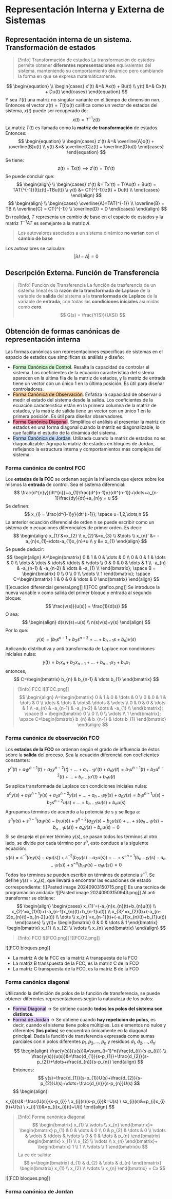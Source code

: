 # Representación Interna y Externa de Sistemas
## Representación interna de un sistema. Transformación de estados
> [!info] Transformación de estados
> La transformación de estados permite obtener **diferentes representaciones** equivalentes del sistema, manteniendo su comportamiento dinámico pero cambiando la forma en que se expresa matemáticamente.

$$
\begin{equation} \\
\begin{cases}
x'(t) &=& Ax(t) + Bu(t) \\
y(t) &=& Cx(t) + Du(t)
\end{cases}
\end{equation}
$$
Y sea $T(t)$ una matriz no singular variante en el tiempo de dimensión $nxn$. . Entonces el vector $z(t)=T(t)x(t)$ califica como un vector de estados del sistema, $x(t)$ puede ser recuperado de:
$$
x(t) = T{^{-1}}z(t)
$$
La matriz $T(t)$ es llamada como la **matriz de transformación** de estados. Entonces:
$$
\begin{equation} \\
\begin{cases}
z'(t) &=& \overline{A}x(t) + \overline{B}u(t) \\
y(t) &=& \overline{C}z(t) + \overline{D}u(t)
\end{cases}
\end{equation}
$$
Se tiene:
$$
z(t) = Tx(t) \implies z'(t) = Tx'(t)
$$
Se puede concluir que:
$$
\begin{align} \\
\begin{cases}
z'(t) &= Tx'(t) = T(Ax(t) + Bu(t) = TAT{^{-1}}(t)z(t)+TBu(t)) \\
y(t) &= CT{^{-1}}z(t) + Du(t) \\
\end{cases}
\end{align}
$$
$$
\begin{align} \\
\begin{cases} 
\overline{A}=TAT{^{-1}}  \\
\overline{B} = TB \\
\overline{C} = CT{^{-1}} \\
\overline{D} = D
\end{cases}
\end{align}
$$
En realidad, $T$ representa un cambio de base en el espacio de estados y la matriz $T{^{-1}}AT$ es semejante a la matriz $A$.
> Los autovalores asociados a un sistema dinámico **no varían** con el **cambio de base**

Los autovalores se calculan:
$$
|\lambda I-A| = 0
$$
## Descripción Externa. Función de Transferencia

> [!info] Función de Transferencia
> La función de trasferencia de un sistema lineal es la **razón de la transformada de Laplace** de la variable de **salida** del sistema a la **transformada de Laplace** de la variable de **entrada**, con todas las **condiciones iniciales** asumidas como **cero**.
>$$
>G(s) = \frac{Y(S)}{U(S)}
>$$
## Obtención de formas canónicas de representación interna
Las formas canónicas son representaciones específicas de sistemas en el espacio de estados que simplifican su análisis y diseño:
- <mark style="background: #BBFABBA6;">Forma Canónica de Control</mark>. Resalta la capacidad de controlar el sistema. Los coeficientes de la ecuación característica del sistema aparecen en la última fila de la matriz de estados, y la matriz de entrada tiene un vector con un único 1 en la última posición. Es útil para diseñar controladores. 
- <mark style="background: #FFB86CA6;">Forma Canónica de Observación</mark>. Enfatiza la capacidad de observar o medir el estado del sistema desde la salida. Los coeficientes de la ecuación característica están en la primera columna de la matriz de estados, y la matriz de salida tiene un vector con un único 1 en la primera posición. Es útil para diseñar observadores.
- <mark style="background: #FF5582A6;">Forma Canónica Diagonal</mark>. Simplifica el análisis al presentar la matriz de estados en una forma diagonal cuando la matriz es diagonalizable, lo que facilita el estudio de la dinámica del sistema.
- <mark style="background: #ADCCFFA6;">Forma Canónica de Jordan</mark>. Utilizada cuando la matriz de estados no es diagonalizable. Agrupa la matriz de estados en bloques de Jordan, reflejando la estructura interna y comportamientos más complejos del sistema.
### Forma canónica de control FCC
Los **estados de la FCC** se ordenan según la influencia que ejerce sobre los mismos la **entrada** de control.
Sea el sistema diferencial:
$$
\frac{d^{n}y}{dt^{n}}+a_{1}\frac{d^{n-1}y}{dt^{n-1}}+\dots+a_{n-1}\frac{dy}{dt}+a_{n}y = u
$$
Se definen:
$$
x_{i} = \frac{d^{i-1}y}{dt^{i-1}}; \space u=1,2,\dots,n
$$
La anterior ecuación diferencial de orden n se puede escribir como un sistema de n ecuaciones diferenciales de primer orden. Es decir:
$$
\begin{align}
x_{1}'&=x_{2} \\
x_{2}'&=x_{3} \\
&\dots \\
x_{n}' &= -a_{n}x_{1}-\dots-a_{1}x_{n}+u \\
y &= x_{1}
\end{align}
$$
Se puede deducir:
$$
\begin{align}
A=\begin{bmatrix}
0 & 1 & 0 & \dots & 0 \\
0 & 0 & 1 & \dots & 0  \\
\dots & \dots & \dots& \ddots & \vdots  \\
0 & 0 & 0 & \dots & 1  \\
-a_{n} & -a_{n-1} & -a_{n-2} & \dots & -a_{1} \\
\end{bmatrix}; \space
B = \begin{bmatrix}
0 \\
0 \\
0 \\
\vdots \\
1
\end{bmatrix}; \space
C=\begin{bmatrix}
1 & 0 & 0 & \dots & 0
\end{bmatrix}
\end{align}
$$
![[ecuacion diferencial general.png]]
![[FCC grafico.png]]
Se introduce la nueva variable v como salida del primer bloque y entrada al segundo bloque:
$$
\frac{v(s)}{u(s)} = \frac{1}{d(s)}
$$
O sea:
$$
\begin{align}
d(s)v(s)=u(s)  \\
n(s)v(s)=y(s)
\end{align}
$$
Por lo que:
$$
y(s)=(b_{1}s^{n-1} + b_{2}s^{n-2} + \dots + b_{n-1}s +b_{n})v(s)
$$
Aplicando distributiva y anti transformada de Laplace con condiciones iniciales nulas:
$$
y(t)=b_{1}x_{n}+b_{2}x_{n-1}+\dots+b_{n-1}x_{2}+b_{n}x_{1}
$$
entonces,
$$
C=\begin{bmatrix}
b_{n} & b_{n-1} & \dots b_{1}
\end{bmatrix}
$$
> [!info] FCC
> ![[FCC.png]]
> $$
\begin{align}
A=\begin{bmatrix}
0 & 1 & 0 & \dots & 0 \\
0 & 0 & 1 & \dots & 0  \\
\dots & \dots & \dots& \ddots & \vdots  \\
0 & 0 & 0 & \dots & 1  \\
-a_{n} & -a_{n-1} & -a_{n-2} & \dots & -a_{1} \\
\end{bmatrix}; \space
B = \begin{bmatrix}
0 \\
0 \\
0 \\
\vdots \\
1
\end{bmatrix}; \space
C=\begin{bmatrix}
b_{n} & b_{n-1} & \dots b_{1}
\end{bmatrix}
\end{align}
$$

### Forma canónica de observación FCO
Los **estados de la FCO** se ordenan según el grado de influencia de éstos sobre la **salida** del proceso.
Sea la ecuación diferencial con coeficientes constantes:
$$
y^{n}(t)+a_{1}y^{n-1}(t)+a_{2}y^{n-2}(t)+\dots+a_{n-1}y'(t)+a_{n}y(t)=b_{1}u^{n-1}(t)+b_{2}u^{n-2}(t)+\dots+b_{n-1}u'(t)+b_{n}u(t)
$$
Se aplica transformada de Laplace con condiciones iniciales nulas:
$$
s^{n}y(s)+a_{1}s^{n-1}y(s)+a_{2}s^{n-2}y(s)+\dots+a_{n-1}sy(s)+a_{n}y(s)=b_{1}s^{n-1}u(s)+b_{2}s^{n-2}u(s)+\dots+b_{n-1}su(s)+b_{n}u(s)
$$
Agrupamos términos de acuerdo a la potencia de s y se llega a:
$$
s^{n}y(s)+s^{n-1}(a_{1}y(s)-b_{1}u(s))+s^{n-2}(a_{2}y(s)-b_{2}u(s))+\dots+s(a_{n-1}y(s)-b_{n-1}u(s))+a_{n}y(s)-b_{n}u(s)=0
$$
Si se despeja el primer término $y(s)$, se pasan todos los términos al otro lado, se divide por cada término por $s^n$, esto conduce a la siguiente ecuación:
$$
y(s)=s^{-1}(b_{1}y(s)-a_{1}u(s))+s^{-2}(b_{2}y(s)-a_{2}u(s))+\dots+s^{-n+1}(b_{n-1}y(s)-a_{n-1}u(s))+s^{-n}(b_{n}y(s)-a_{n}u(s))=0
$$
Todos los términos se pueden escribir en términos de potencia $s{^{-1}}$. Se define $y(s)=x_{n}(s)$, que llevará a encontrar las ecuaciones de estado correspondiente:
![[Pasted image 20240903150715.png]]
Es una tecnica de programación anidada:
![[Pasted image 20240903150943.png]]
Al anti transformar se obtiene:
$$
\begin{align} 
\begin{cases}
x_{1}'=(-a_{n}x_{n}(t)+b_{n}u(t)) \\
x_{2}'=x_{1}(t)+(-a_{n-1}x_{n}(t)+b_{n-1}u(t)) \\
x_{3}'=x_{2}(t)+(-a_{n-2}x_{n}(t)+b_{n-2}u(t)) \\
\dots \\
x_{n}'=x_{n-1}(t)+(-a_{1}x_{n}(t)+b_{1}u(t))
\end{cases} \\
y(t)= \begin{bmatrix}
0 & 0 & \dots & 1
\end{bmatrix}
\begin{bmatrix}
x_{1} \\
x_{2} \\
\vdots \\
x_{n}
\end{bmatrix}
\end{align}
$$
> [!info] FCO
> ![[FCO.png]]
> ![[FCO2.png]]

![[FCO bloques.png]]
- La matriz A de la FCC es la matriz A transpuesta de la FCO
- La matriz B transpuesta de la FCC, es la matriz C de la FCO
- La matriz C transpuesta de la FCC, es la matriz B de la FCO
### Forma canónica diagonal
Utilizando la definición de polos de la función de transferencia, se puede obtener diferentes representaciones según la naturaleza de los polos:
- <mark style="background: #D2B3FFA6;">Forma Diagonal</mark> $\to$ Se obtiene cuando **todos los polos del sistema son distintos**.
- <mark style="background: #D2B3FFA6;">Forma de Jordan</mark> $\to$ Se obtiene cuando **hay repetición de polos**, es decir, cuando el sistema tiene polos múltiples.
Los elementos no nulos y diferentes (**los polos**) se encuentran únicamente en la diagonal principal.
Dada la función de transferencia expresada como sumas parciales con n polos diferentes $p_{1},p_{2},\dots,p_{n}$ y residuos $d_{1},d_{2},\dots,d_{n}$:
$$
\begin{align}
\frac{y(s)}{u(s)}&=\sum_{i=1}^n{\frac{d_{i}}{s-p_{i}}} \\
\frac{y(s)}{u(s)}&=\frac{d_{1}}{s-p_{1}}+\frac{d_{2}}{s-p_{2}}+\dots+\frac{d_{n}}{s-p_{n}}
\end{align}
$$
Entonces:
$$
y(s)=\frac{d_{1}}{s-p_{1}}U(s)+\frac{d_{2}}{s-p_{2}}U(s)+\dots+\frac{d_{n}}{s-p_{n}}U(s)
$$
$$
\begin{align}

x_{i}(s)&=\frac{U(s)}{s-p_{i}} \\
x_{i}(s)(s-p_{i})&=U(s) \\ 
sx_{i}(s)&=p_{i}x_{i}(t)+U(s) \\
x_{i}'(t)&=p_{i}x_{i}(t)+U(t)
\end{align}
$$
> [!info] Forma canónica diagonal
> $$
 \begin{bmatrix}
> x_{1} \\
 \vdots \\
 x_{n}
 \end{bmatrix}=
 \begin{bmatrix}
 p_{1} & 0 & \dots & 0 \\
 0 & p_{2} & \dots & 0 \\
 \vdots & \vdots & \ddots & \vdots  \\
 0 & 0 & \dots & p_{n}
 \end{bmatrix}
 \begin{bmatrix}
 x_{1}  \\
 x_{2} \\
 \vdots \\
 x_{n}
 \end{bmatrix}+
 \begin{bmatrix}
 1 \\
 1 \\
 \vdots \\
 1
 \end{bmatrix}u
> $$
> La ec de salida:
> $$
 y=\begin{bmatrix}
 d_{1} & d_{2} & \dots & d_{n}
 \end{bmatrix}
 \begin{bmatrix}
 x_{1} \\
 x_{2} \\
 \vdots \\
 x_{n}
 \end{bmatrix} = Cx
> $$

![[FCD bloques.png]]
### Forma canónica de Jordan
